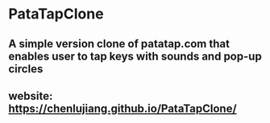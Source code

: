 # PataTapClone
## A simple version clone of patatap.com that enables user to tap keys with sounds and pop-up circles
## website: https://chenlujiang.github.io/PataTapClone/
